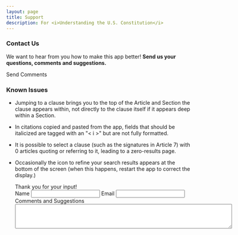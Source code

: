 ```yaml
---
layout: page
title: Support
description: For <i>Understanding the U.S. Constitution</i>
---
```




### Contact Us

We want to hear from you how to make this app better!  **Send us your questions, comments and suggestions.**

<a id="showContact" class="button">Send Comments</a>

### Known Issues

* Jumping to a clause brings you to the top of the Article and Section the clause appears within, not directly to the clause itself if it appears deep within a Section.
* In citations copied and pasted from the app, fields that should be italicized are tagged with an "< i >" but are not fully formatted. 
* It is possible to select a clause (such as the signatures in Article 7) with 0 articles quoting or referring to it, leading to a zero-results page.
* Occasionally the icon to refine your search results appears at the bottom of the screen (when this happens, restart the app to correct the display.)

    <div id="thankyou">Thank you for your input!</div>
    <div id="contact" title="Send Comments" >
        <form id="contact-form" method="post" action="/labs-contact-us/">
            <label for="name">Name</label>
            <input type="text" name="name" id="name" value="" class="text ui-widget-content ui-corner-all">
            <label for="email">Email</label>
            <input type="text" name="email" id="email" value="" class="text ui-widget-content ui-corner-all">
            <input type="hidden" name="subject" id="subject" value="Understanding the US Constitution">
            <label for="comments">Comments and Suggestions</label>
            <textarea name="comments" id="comments" rows="4" cols="70" value="" class="text ui-widget-content ui-corner-all"></textarea>
            <div id="recaptcha"></div>
        </form>
        <script src="https://www.google.com/recaptcha/api.js?onload=loadCaptcha&render=explicit"></script>
    </div>
